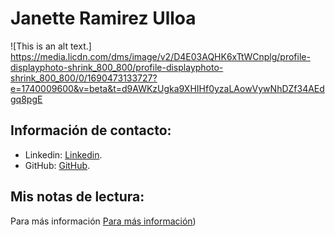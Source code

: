 # Janette Ramirez Ulloa
![This is an alt text.] https://media.licdn.com/dms/image/v2/D4E03AQHK6xTtWCnplg/profile-displayphoto-shrink_800_800/profile-displayphoto-shrink_800_800/0/1690473133727?e=1740009600&v=beta&t=d9AWKzUgka9XHIHf0yzaLAowVywNhDZf34AEdgq8pgE
## Información de contacto:
- Linkedin: [Linkedin]([https://markdownlivepreview.com/](https://www.linkedin.com/in/janette-ramirez-ulloa-transformacion-digital/)).
- GitHub: [GitHub]([https://markdownlivepreview.com/](https://github.com/Janette-Ramirez-Ulloa)).

## Mis notas de lectura:
Para más información [Para más información]([https://markdownlivepreview.com/]https://github.com/Janette-Ramirez-Ulloa/mindset))
